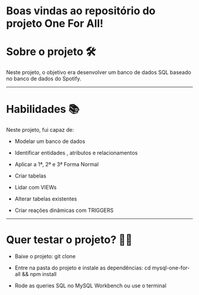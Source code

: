 # Boas vindas ao repositório do projeto One For All!

# Sobre o projeto 🛠

Neste projeto, o objetivo era desenvolver um banco de dados SQL baseado no banco de dados do Spotify.

---

# Habilidades 📚
Neste projeto, fui capaz de:

  * Modelar um banco de dados

  * Identificar entidades , atributos e relacionamentos

  * Aplicar a 1ª, 2ª e 3ª Forma Normal

  * Criar tabelas

  * Lidar com VIEWs

  * Alterar tabelas existentes

  * Criar reações dinâmicas com TRIGGERS

---

# Quer testar o projeto? 👨‍💻

- Baixe o projeto: git clone

- Entre na pasta do projeto e instale as dependências: cd mysql-one-for-all && npm install

- Rode as queries SQL no MySQL Workbench ou use o terminal